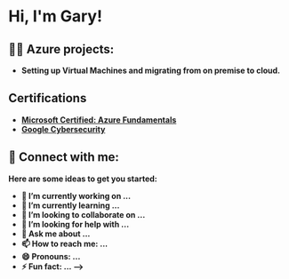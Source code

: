 <h1>Hi, I'm Gary! 
<h2>👨‍💻 Azure projects:</h2>

- <b>Setting up Virtual Machines and migrating from on premise to cloud.
  

<h2>Certifications</h2>

- [Microsoft Certified: Azure Fundamentals](https://learn.microsoft.com/en-us/users/garylavende-6016/transcript/vmlg2hgez5m2rw3)
- [Google Cybersecurity](https://coursera.org/share/a0b4234b201fc45020673cdf354b80bb)
  
<h2> 🤳 Connect with me:</h2>

Here are some ideas to get you started:

- 🔭 I’m currently working on ...
- 🌱 I’m currently learning ...
- 👯 I’m looking to collaborate on ...
- 🤔 I’m looking for help with ...
- 💬 Ask me about ...
- 📫 How to reach me: ...
- 😄 Pronouns: ...
- ⚡ Fun fact: ...
-->
